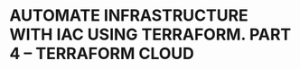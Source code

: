 # AUTOMATE INFRASTRUCTURE WITH IAC USING TERRAFORM. PART 4 – TERRAFORM CLOUD

























































